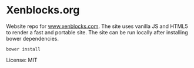 # Xenblocks.org


Website repo for www.xenblocks.com. The site uses vanilla JS and HTML5 to render a fast
and portable site. The site can be run locally after installing bower dependencies.

```
bower install
```

License: MIT
